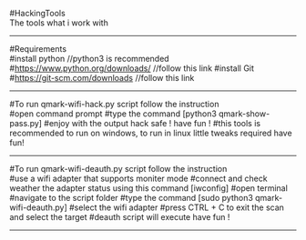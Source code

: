 #HackingTools <br />
The tools what i work with <br />

***************************************************************************************************
#Requirements <br />
  #install python     //python3 is recommended <br />
    #https://www.python.org/downloads/      //follow this link
  #install Git
    #https://git-scm.com/downloads          //follow this link
  
***************************************************************************************************
#To run qmark-wifi-hack.py script follow the instruction <br />
  #open command prompt 
  #type the command [python3 qmark-show-pass.py]
  #enjoy with the output hack safe ! have fun !
  #this tools is recommended to run on windows, to run in linux little tweaks required have fun! <br />
  
***************************************************************************************************
#To run qmark-wifi-deauth.py script follow the instruction <br />
  #use a wifi adapter that supports moniter mode
  #connect and check weather the adapter status using this command [iwconfig]
  #open terminal 
  #navigate to the script folder 
  #type the command [sudo python3 qmark-wifi-deauth.py]
  #select the wifi adapter
  #press CTRL + C to exit the scan and select the target
  #deauth script will execute have fun ! <br />
 
***************************************************************************************************
